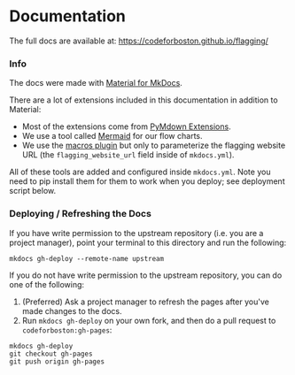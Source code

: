 # Documentation

The full docs are available at: https://codeforboston.github.io/flagging/

### Info

The docs were made with [Material for MkDocs](https://squidfunk.github.io/mkdocs-material/).

There are a lot of extensions included in this documentation in addition to Material:

- Most of the extensions come from [PyMdown Extensions](https://facelessuser.github.io/pymdown-extensions/).
- We use a tool called [Mermaid](https://mermaid-js.github.io/mermaid-live-editor/) for our flow charts.
- We use the [macros plugin](https://squidfunk.github.io/mkdocs-material/reference/variables/) but only to parameterize the flagging website URL (the `flagging_website_url` field inside of `mkdocs.yml`). 

All of these tools are added and configured inside `mkdocs.yml`. Note you need to pip install them for them to work when you deploy; see deployment script below.

### Deploying / Refreshing the Docs

If you have write permission to the upstream repository (i.e. you are a project manager), point your terminal to this directory and run the following:

```shell script
mkdocs gh-deploy --remote-name upstream
```

If you do not have write permission to the upstream repository, you can do one of the following:
 
 1. (Preferred) Ask a project manager to refresh the pages after you've made changes to the docs.
 2. Run `mkdocs gh-deploy` on your own fork, and then do a pull request to `codeforboston:gh-pages`:
 
```shell script
mkdocs gh-deploy
git checkout gh-pages
git push origin gh-pages
```

